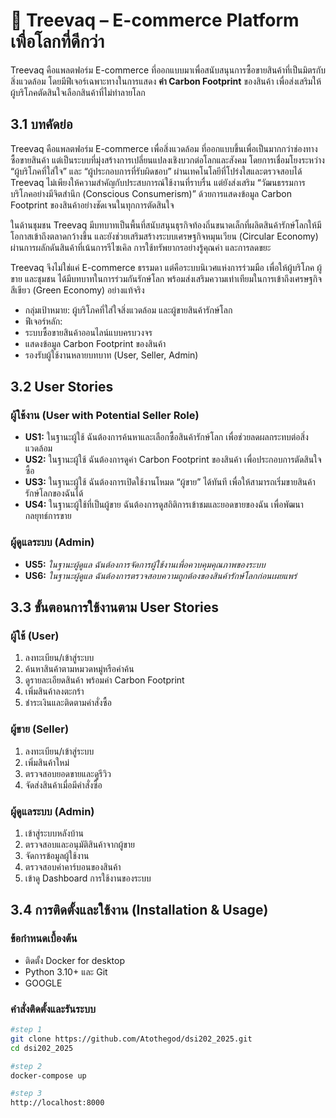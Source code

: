 # 🌿 Treevaq – E-commerce Platform เพื่อโลกที่ดีกว่า

Treevaq คือแพลตฟอร์ม E-commerce ที่ออกแบบมาเพื่อสนับสนุนการซื้อขายสินค้าที่เป็นมิตรกับสิ่งแวดล้อม โดยมีฟีเจอร์เฉพาะทางในการแสดง **ค่า Carbon Footprint** ของสินค้า เพื่อส่งเสริมให้ผู้บริโภคตัดสินใจเลือกสินค้าที่ไม่ทำลายโลก

## 3.1 บทคัดย่อ

Treevaq คือแพลตฟอร์ม E-commerce เพื่อสิ่งแวดล้อม ที่ออกแบบขึ้นเพื่อเป็นมากกว่าช่องทางซื้อขายสินค้า แต่เป็นระบบที่มุ่งสร้างการเปลี่ยนแปลงเชิงบวกต่อโลกและสังคม โดยการเชื่อมโยงระหว่าง “ผู้บริโภคที่ใส่ใจ” และ “ผู้ประกอบการที่รับผิดชอบ” ผ่านเทคโนโลยีที่โปร่งใสและตรวจสอบได้ Treevaq ไม่เพียงให้ความสำคัญกับประสบการณ์ใช้งานที่ราบรื่น แต่ยังส่งเสริม “วัฒนธรรมการบริโภคอย่างมีจิตสำนึก (Conscious Consumerism)” ด้วยการแสดงข้อมูล Carbon Footprint ของสินค้าอย่างชัดเจนในทุกการตัดสินใจ

ในด้านชุมชน Treevaq มีบทบาทเป็นพื้นที่สนับสนุนธุรกิจท้องถิ่นขนาดเล็กที่ผลิตสินค้ารักษ์โลกให้มีโอกาสเข้าถึงตลาดกว้างขึ้น และยังช่วยเสริมสร้างระบบเศรษฐกิจหมุนเวียน (Circular Economy) ผ่านการผลักดันสินค้าที่เน้นการรีไซเคิล การใช้ทรัพยากรอย่างรู้คุณค่า และการลดขยะ

Treevaq จึงไม่ใช่แค่ E-commerce ธรรมดา แต่คือระบบนิเวศแห่งการร่วมมือ เพื่อให้ผู้บริโภค ผู้ขาย และชุมชน ได้มีบทบาทในการร่วมกันรักษ์โลก พร้อมส่งเสริมความเท่าเทียมในการเข้าถึงเศรษฐกิจสีเขียว (Green Economy) อย่างแท้จริง

-  กลุ่มเป้าหมาย: ผู้บริโภคที่ใส่ใจสิ่งแวดล้อม และผู้ขายสินค้ารักษ์โลก
-  ฟีเจอร์หลัก:
  - ระบบซื้อขายสินค้าออนไลน์แบบครบวงจร
  - แสดงข้อมูล Carbon Footprint ของสินค้า
  - รองรับผู้ใช้งานหลายบทบาท (User, Seller, Admin)

## 3.2 User Stories

### ผู้ใช้งาน (User with Potential Seller Role)
- **US1:** ในฐานะผู้ใช้ ฉันต้องการค้นหาและเลือกซื้อสินค้ารักษ์โลก เพื่อช่วยลดผลกระทบต่อสิ่งแวดล้อม
- **US2:** ในฐานะผู้ใช้ ฉันต้องการดูค่า Carbon Footprint ของสินค้า เพื่อประกอบการตัดสินใจซื้อ
- **US3:** ในฐานะผู้ใช้ ฉันต้องการเปิดใช้งานโหมด “ผู้ขาย” ได้ทันที เพื่อให้สามารถเริ่มขายสินค้ารักษ์โลกของฉันได้
- **US4:** ในฐานะผู้ใช้ที่เป็นผู้ขาย ฉันต้องการดูสถิติการเข้าชมและยอดขายของฉัน เพื่อพัฒนากลยุทธ์การขาย

###  ผู้ดูแลระบบ (Admin)
- **US5:** _ในฐานะผู้ดูแล ฉันต้องการจัดการผู้ใช้งานเพื่อควบคุมคุณภาพของระบบ_
- **US6:** _ในฐานะผู้ดูแล ฉันต้องการตรวจสอบความถูกต้องของสินค้ารักษ์โลกก่อนเผยแพร่_

## 3.3 ขั้นตอนการใช้งานตาม User Stories

### ผู้ใช้ (User)
1. ลงทะเบียน/เข้าสู่ระบบ
2. ค้นหาสินค้าตามหมวดหมู่หรือคำค้น
3. ดูรายละเอียดสินค้า พร้อมค่า Carbon Footprint
4. เพิ่มสินค้าลงตะกร้า
5. ชำระเงินและติดตามคำสั่งซื้อ

### ผู้ขาย (Seller)
1. ลงทะเบียน/เข้าสู่ระบบ
2. เพิ่มสินค้าใหม่
3. ตรวจสอบยอดขายและดูรีวิว
4. จัดส่งสินค้าเมื่อมีคำสั่งซื้อ

### ผู้ดูแลระบบ (Admin)
1. เข้าสู่ระบบหลังบ้าน
2. ตรวจสอบและอนุมัติสินค้าจากผู้ขาย
3. จัดการข้อมูลผู้ใช้งาน
4. ตรวจสอบค่าคาร์บอนของสินค้า
5. เข้าดู Dashboard การใช้งานของระบบ

## 3.4 การติดตั้งและใช้งาน (Installation & Usage)

###  ข้อกำหนดเบื้องต้น
- ติดตั้ง Docker for desktop
- Python 3.10+ และ Git
- GOOGLE

###  คำสั่งติดตั้งและรันระบบ

```bash
#step 1
git clone https://github.com/Atothegod/dsi202_2025.git
cd dsi202_2025

#step 2
docker-compose up

#step 3
http://localhost:8000
